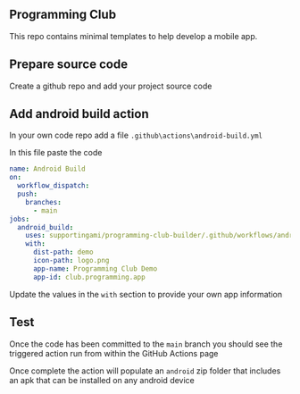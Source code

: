 ## Programming Club

This repo contains minimal templates to help develop a mobile app.

## Prepare source code

Create a github repo and add your project source code

## Add android build action

In your own code repo add a file `.github\actions\android-build.yml`

In this file paste the code

```yml
name: Android Build
on:
  workflow_dispatch:
  push:
    branches:
      - main
jobs:
  android_build:
    uses: supportingami/programming-club-builder/.github/workflows/android-build.yml@main
    with:
      dist-path: demo
      icon-path: logo.png
      app-name: Programming Club Demo
      app-id: club.programming.app
```

Update the values in the `with` section to provide your own app information

## Test

Once the code has been committed to the `main` branch you should see the triggered action run from within the GitHub Actions page

Once complete the action will populate an `android` zip folder that includes an apk that can be installed on any android device
